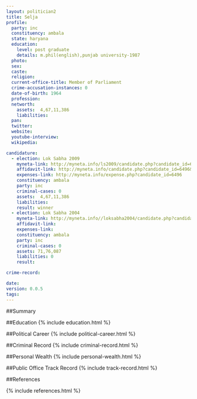 ```yaml
---
layout: politician2
title: Selja
profile: 
  party: inc
  constituency: ambala
  state: haryana
  education: 
    level: post graduate
    details: m.phil(english),punjab university-1987
  photo: 
  sex: 
  caste: 
  religion: 
  current-office-title: Member of Parliament
  crime-accusation-instances: 0
  date-of-birth: 1964
  profession: 
  networth: 
    assets:  4,67,11,386
    liabilities: 
  pan: 
  twitter: 
  website: 
  youtube-interview: 
  wikipedia: 

candidature: 
  - election: Lok Sabha 2009
    myneta-link: http://myneta.info/ls2009/candidate.php?candidate_id=6496
    affidavit-link: http://myneta.info/candidate.php?candidate_id=6496&scan=original
    expenses-link: http://myneta.info/expense.php?candidate_id=6496
    constituency: ambala 
    party: inc
    criminal-cases: 0
    assets:  4,67,11,386
    liabilities: 
    result: winner 
  - election: Lok Sabha 2004
    myneta-link: http://myneta.info//loksabha2004/candidate.php?candidate_id=1193
    affidavit-link: 
    expenses-link: 
    constituency: ambala 
    party: inc
    criminal-cases: 0
    assets: 71,76,087
    liabilities: 0
    result:  

crime-record: 

date: 
version: 0.0.5
tags: 
---
```

##Summary


##Education
{% include education.html %}


##Political Career
{% include political-career.html %}


##Criminal Record
{% include criminal-record.html %}


##Personal Wealth
{% include personal-wealth.html %}


##Public Office Track Record
{% include track-record.html %}


##References


{% include references.html %}